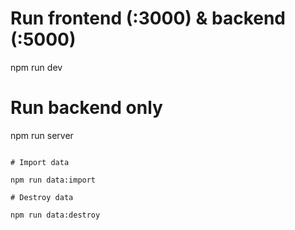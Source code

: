 # Run frontend (:3000) & backend (:5000)

npm run dev

# Run backend only

npm run server

```

# Import data

npm run data:import

# Destroy data

npm run data:destroy
```
